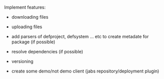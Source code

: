 Implement features:
- downloading files
- uploading files
- add parsers of defproject, defsystem ... etc to create metadate for package (if possible)
- resolve dependencies (if possible)
- versioning

- create some demo/not demo client (jabs repository/deployment plugin)